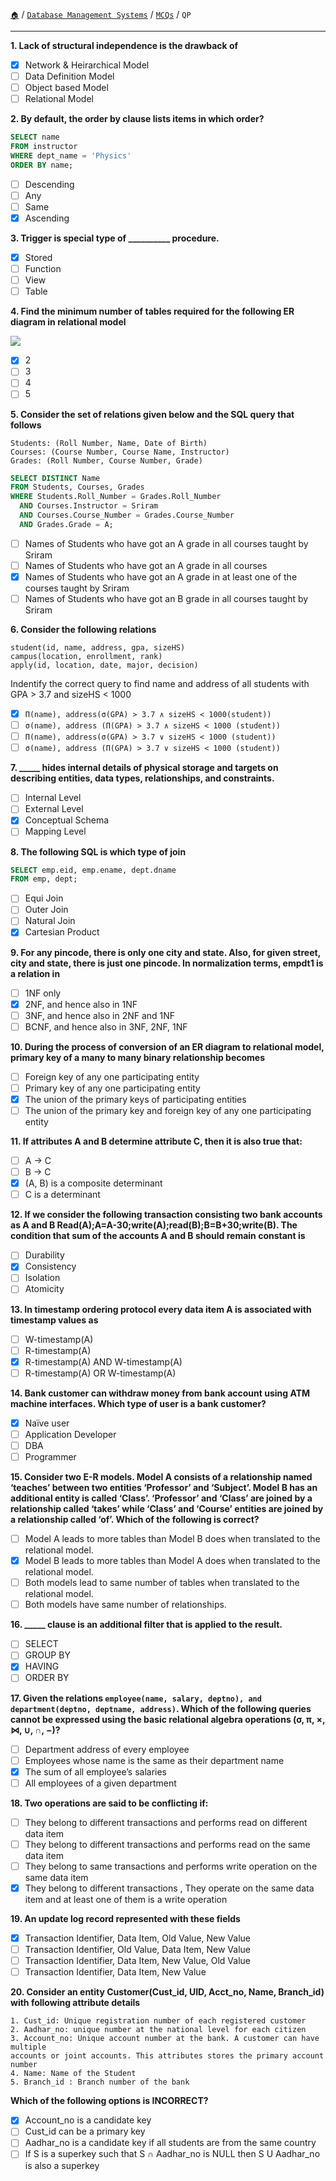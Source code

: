 [`🏠`](/) / [`Database Management Systems`](/s/dbms/) / [`MCQs`](/s/dbms/mcqs/) / `QP`

<hr />

**1. Lack of structural independence is the drawback of**

* [x] Network & Heirarchical Model
* [ ] Data Definition Model
* [ ] Object based Model
* [ ] Relational Model

**2. By default, the order by clause lists items in which order?**

```sql
SELECT name
FROM instructor
WHERE dept_name = 'Physics'
ORDER BY name;
```

* [ ] Descending
* [ ] Any
* [ ] Same
* [x] Ascending

**3. Trigger is special type of __________ procedure.** 

* [x] Stored 
* [ ] Function 
* [ ] View 
* [ ] Table

**4. Find the minimum number of tables required for the following ER diagram in relational model**

![](https://i.imgur.com/kVzVLKt.png)

* [x] 2 
* [ ] 3 
* [ ] 4 
* [ ] 5

**5. Consider the set of relations given below and the SQL query that follows**
```
Students: (Roll Number, Name, Date of Birth)
Courses: (Course Number, Course Name, Instructor)
Grades: (Roll Number, Course Number, Grade)
```
```sql
SELECT DISTINCT Name
FROM Students, Courses, Grades
WHERE Students.Roll_Number = Grades.Roll_Number
  AND Courses.Instructor = Sriram
  AND Courses.Course_Number = Grades.Course_Number
  AND Grades.Grade = A;
```

* [ ] Names of Students who have got an A grade in all courses taught by Sriram 
* [ ] Names of Students who have got an A grade in all courses 
* [x] Names of Students who have got an A grade in at least one of the courses taught by Sriram 
* [ ] Names of Students who have got an B grade in all courses taught by Sriram

**6. Consider the following relations**

```
student(id, name, address, gpa, sizeHS)
campus(location, enrollment, rank)
apply(id, location, date, major, decision)
```
    
Indentify the correct query to find name and address of all students with GPA > 3.7 and sizeHS < 1000

* [x] `Π(name), address(σ(GPA) > 3.7 ∧ sizeHS < 1000(student))`
* [ ] `σ(name), address (Π(GPA) > 3.7 ∧ sizeHS < 1000 (student))`
* [ ] `Π(name), address(σ(GPA) > 3.7 ∨ sizeHS < 1000 (student))`
* [ ] `σ(name), address (Π(GPA) > 3.7 ∨ sizeHS < 1000 (student))`

**7. \_\_\_\_\_ hides internal details of physical storage and targets on describing entities, data types, relationships, and constraints.**

* [ ] Internal Level
* [ ] External Level
* [x] Conceptual Schema
* [ ] Mapping Level

**8. The following SQL is which type of join** 

```sql
SELECT emp.eid, emp.ename, dept.dname
FROM emp, dept;
```

* [ ] Equi Join
* [ ] Outer Join
* [ ] Natural Join
* [x] Cartesian Product

**9. For any pincode, there is only one city and state. Also, for given street, city and state, there is just one pincode. In normalization terms, empdt1 is a relation in**

* [ ] 1NF only
* [x] 2NF, and hence also in 1NF
* [ ] 3NF, and hence also in 2NF and 1NF
* [ ] BCNF, and hence also in 3NF, 2NF, 1NF

**10. During the process of conversion of an ER diagram to relational model, primary key of a many to many binary relationship becomes**

* [ ] Foreign key of any one participating entity
* [ ] Primary key of any one participating entity
* [x] The union of the primary keys of participating entities
* [ ] The union of the primary key and foreign key of any one participating entity

**11. If attributes A and B determine attribute C, then it is also true that:**

* [ ] A → C
* [ ] B → C
* [x] (A, B) is a composite determinant
* [ ] C is a determinant

**12. If we consider the following transaction consisting two bank accounts as A and B Read(A);A=A-30;write(A);read(B);B=B+30;write(B). The condition that sum of the accounts A and B should remain constant is**

* [ ] Durability
* [x] Consistency
* [ ] Isolation
* [ ] Atomicity

**13. In timestamp ordering protocol every data item A is associated with timestamp values as**

* [ ] W-timestamp(A)
* [ ] R-timestamp(A)
* [x] R-timestamp(A) AND W-timestamp(A)
* [ ] R-timestamp(A) OR W-timestamp(A)

**14. Bank customer can withdraw money from bank account using ATM machine interfaces. Which type of user is a bank customer?**

* [x] Naïve user
* [ ] Application Developer
* [ ] DBA
* [ ] Programmer

**15. Consider two E-R models. Model A consists of a relationship named ‘teaches’ between two entities ‘Professor’ and ‘Subject’. Model B has an additional entity is called ‘Class’. ‘Professor’ and ‘Class’ are joined by a relationship called ‘takes’ while ‘Class’ and ‘Course’ entities are joined by a relationship called ‘of’. Which of the following is correct?**

* [ ] Model A leads to more tables than Model B does when translated to the relational model.
* [x] Model B leads to more tables than Model A does when translated to the relational model.
* [ ] Both models lead to same number of tables when translated to the relational model.
* [ ] Both models have same number of relationships.

**16. \_\_\_\_\_ clause is an additional filter that is applied to the result.**

* [ ] SELECT
* [ ] GROUP BY
* [x] HAVING
* [ ] ORDER BY

**17. Given the relations
`employee(name, salary, deptno), and department(deptno, deptname, address)`. Which of the following queries cannot be expressed using the basic relational algebra operations (σ, π, ×, ⋈, ∪, ∩, −)?**

* [ ] Department address of every employee
* [ ] Employees whose name is the same as their department name
* [x] The sum of all employee’s salaries
* [ ] All employees of a given department

**18. Two operations are said to be conflicting if:**

* [ ] They belong to different transactions and performs read on different data item
* [ ] They belong to different transactions and performs read on the same data item
* [ ] They belong to same transactions and performs write operation on the same data item
* [x] They belong to different transactions , They operate on the same data item and at least one of them is a write operation

**19. An update log record represented with these fields**

* [x] Transaction Identifier, Data Item, Old Value, New Value
* [ ] Transaction Identifier, Old Value, Data Item, New Value
* [ ] Transaction Identifier, Data Item, New Value, Old Value
* [ ] Transaction Identifier, Data Item, New Value

**20. Consider an entity Customer(Cust_id, UID, Acct_no, Name, Branch_id) with following attribute details**

```
1. Cust_id: Unique registration number of each registered customer
2. Aadhar_no: unique number at the national level for each citizen
3. Account_no: Unique account number at the bank. A customer can have multiple
accounts or joint accounts. This attributes stores the primary account number
4. Name: Name of the Student
5. Branch_id : Branch number of the bank
```

**Which of the following options is INCORRECT?**

* [x] Account_no is a candidate key
* [ ] Cust_id can be a primary key
* [ ] Aadhar_no is a candidate key if all students are from the same country
* [ ] If S is a superkey such that S ∩ Aadhar_no is NULL then S U Aadhar_no is also a superkey
